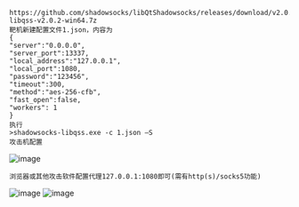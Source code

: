 	https://github.com/shadowsocks/libQtShadowsocks/releases/download/v2.0.2/shadowsocks-libqss-v2.0.2-win64.7z
	靶机新建配置文件1.json，内容为
	{
	"server":"0.0.0.0",
	"server_port":13337,
	"local_address":"127.0.0.1",
	"local_port":1080,
	"password":"123456",
	"timeout":300,
	"method":"aes-256-cfb",
	"fast_open":false,
	"workers": 1
	}
	执行
	>shadowsocks-libqss.exe -c 1.json –S
	攻击机配置
![image](https://raw.githubusercontent.com/xiaoy-sec/Pentest_Note/master/img/359.png)

	浏览器或其他攻击软件配置代理127.0.0.1:1080即可(需有http(s)/socks5功能)
![image](https://raw.githubusercontent.com/xiaoy-sec/Pentest_Note/master/img/360.png)
![image](https://raw.githubusercontent.com/xiaoy-sec/Pentest_Note/master/img/361.png)
